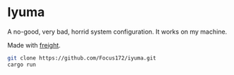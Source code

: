 # Iyuma
A no-good, very bad, horrid system configuration. It works on my machine.

Made with [freight](https://github.com/Focus172/freight).

```bash
git clone https://github.com/Focus172/iyuma.git
cargo run
```
